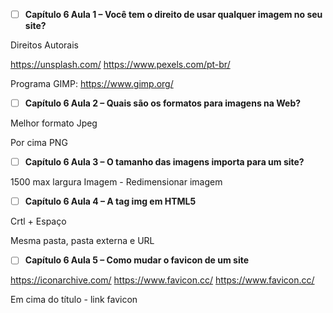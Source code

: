 - [ ] **Capítulo 6 Aula 1 – Você tem o direito de usar qualquer imagem no seu site?**

Direitos Autorais

https://unsplash.com/
https://www.pexels.com/pt-br/

Programa GIMP:
https://www.gimp.org/

- [ ] **Capítulo 6 Aula 2 – Quais são os formatos para imagens na Web?**

Melhor formato Jpeg

Por cima PNG

- [ ] **Capítulo 6 Aula 3 – O tamanho das imagens importa para um site?**

1500 max largura
Imagem - Redimensionar imagem

- [ ] **Capítulo 6 Aula 4 – A tag img em HTML5**

Crtl + Espaço

Mesma pasta, pasta externa e URL

- [ ] **Capítulo 6 Aula 5 – Como mudar o favicon de um site**

https://iconarchive.com/
https://www.favicon.cc/
https://www.favicon.cc/

Em cima do título - link favicon
